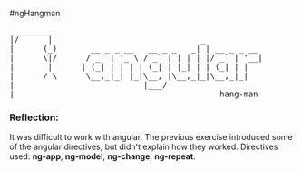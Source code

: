 <!---
  market: SF,
  credit: https://github.com/SF-WDI-LABS/angular_hangman_lab
-->



#ngHangman

<pre>
_________
|/      |                               _
|      (_)       __ _ _ __   __ _ _   _| | __ _ _ __
|      \|/      / _` | '_ \ / _` | | | | |/ _` | '__|
|       |      | (_| | | | | (_| | |_| | | (_| | |
|      / \      \__,_|_| |_|\__, |\__,_|_|\__,_|_|
|                           |___/
|___                                        hang-man
</pre>

### Reflection:

It was difficult to work with angular. The previous exercise introduced some of the angular directives, but didn't explain how they worked. Directives used: **ng-app**, **ng-model**, **ng-change**, **ng-repeat**.
